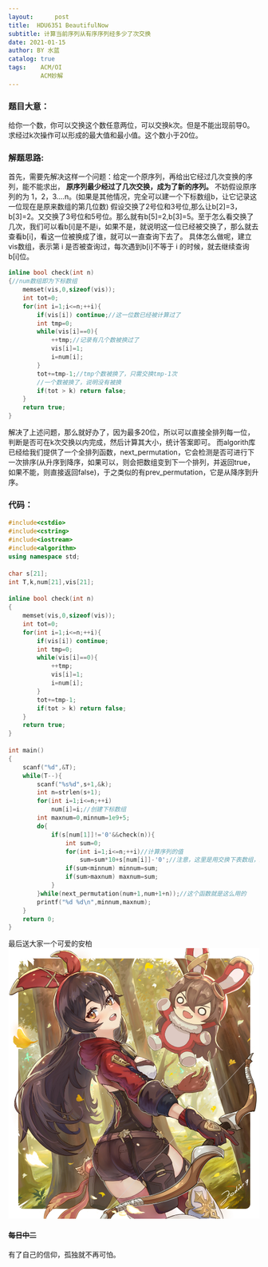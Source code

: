 ```yaml
---
layout:      post
title:  HDU6351 BeautifulNow
subtitle: 计算当前序列从有序序列经多少了次交换
date: 2021-01-15
author: BY 水蓝
catalog: true
tags:    ACM/OI
         ACM妙解
---
```




### 题目大意：
给你一个数，你可以交换这个数任意两位，可以交换k次。但是不能出现前导0。求经过k次操作可以形成的最大值和最小值。这个数小于20位。
### 解题思路:
首先，需要先解决这样一个问题：给定一个原序列，再给出它经过几次变换的序列，能不能求出， **原序列最少经过了几次交换，成为了新的序列。** 不妨假设原序列的为 1，2，3....n。(如果是其他情况，完全可以建一个下标数组b，让它记录这一位现在是原来数组的第几位数)
假设交换了2号位和3号位,那么让b[2]=3，b[3]=2。又交换了3号位和5号位。那么就有b[5]=2,b[3]=5。至于怎么看交换了几次，我们可以看b[i]是不是i，如果不是，就说明这一位已经被交换了，那么就去查看b[i]，看这一位被换成了谁，就可以一直查询下去了。
具体怎么做呢，建立vis数组，表示第 i 是否被查询过，每次遇到b[i]不等于 i 的时候，就去继续查询b[i]位。
```cpp
inline bool check(int n)
{//num数组即为下标数组
    memset(vis,0,sizeof(vis));
    int tot=0;
    for(int i=1;i<=n;++i){
        if(vis[i]) continue;//这一位数已经被计算过了
        int tmp=0;
        while(vis[i]==0){
            ++tmp;//记录有几个数被换过了
            vis[i]=1;
            i=num[i];
        }
        tot+=tmp-1;//tmp个数被换了，只需交换tmp-1次
        //一个数被换了，说明没有被换
        if(tot > k) return false;
    }
    return true;
}
```

解决了上述问题，那么就好办了，因为最多20位，所以可以直接全排列每一位，判断是否可在k次交换以内完成，然后计算其大小，统计答案即可。
而algorith库已经给我们提供了一个全排列函数，next_permutation，它会检测是否可进行下一次排序(从升序到降序，如果可以，则会把数组变到下一个排列，并返回true，如果不能，则直接返回false)，于之类似的有prev_permutation，它是从降序到升序。

### 代码：
```cpp
#include<cstdio>
#include<cstring>
#include<iostream>
#include<algorithm>
using namespace std;

char s[21];
int T,k,num[21],vis[21];

inline bool check(int n)
{
    memset(vis,0,sizeof(vis));
    int tot=0;
    for(int i=1;i<=n;++i){
        if(vis[i]) continue;
        int tmp=0;
        while(vis[i]==0){
            ++tmp;
            vis[i]=1;
            i=num[i];
        }
        tot+=tmp-1;
        if(tot > k) return false;
    }
    return true;
}

int main()
{
    scanf("%d",&T);
    while(T--){
        scanf("%s%d",s+1,&k);
        int n=strlen(s+1);
        for(int i=1;i<=n;++i)
            num[i]=i;//创建下标数组
        int maxnum=0,minnum=1e9+5;
        do{
            if(s[num[1]]!='0'&&check(n)){
                int sum=0;
                for(int i=1;i<=n;++i)//计算序列的值
                    sum=sum*10+s[num[i]]-'0';//注意，这里是用交换下表数组，来代替交换原本的字符数组
                if(sum<minnum) minnum=sum;
                if(sum>maxnum) maxnum=sum;
            }
        }while(next_permutation(num+1,num+1+n));//这个函数就是这么用的
        printf("%d %d\n",minnum,maxnum);
    }
    return 0;
}
```
最后送大家一个可爱的安柏
![](img/amber.jpg)

#### ~~每日中二~~
有了自己的信仰，孤独就不再可怕。